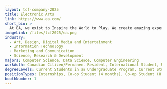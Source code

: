 ```yaml
---
layout: tcf-company-2025
title: Electronic Arts
link: https://www.ea.com/
short_bio: >
  At EA, we exist to Inspire the World to Play. We create amazing experiences for our players everywhere and we consider our players experiences first in everything we do.
imageLink: /files/tcf2025/ea.png
industry:
  - Art, Design, Digital Media and Entertainment
  - Information Technology
  - Marketing and Communication
  - Science, Research & Development
majors: Computer Science, Data Science, Computer Engineering
workAuth: Canadian Citizen/Permanent Resident, International Student, US Citizen, All
degreeLevels: Current Students in an Undergraduate Program, Current Students in a Masters Program
positionTypes: Internships, Co-op Student (4 months), Co-op Student (8+ months), Recent Graduate, Full-time
boothNumber: 1
---
```

